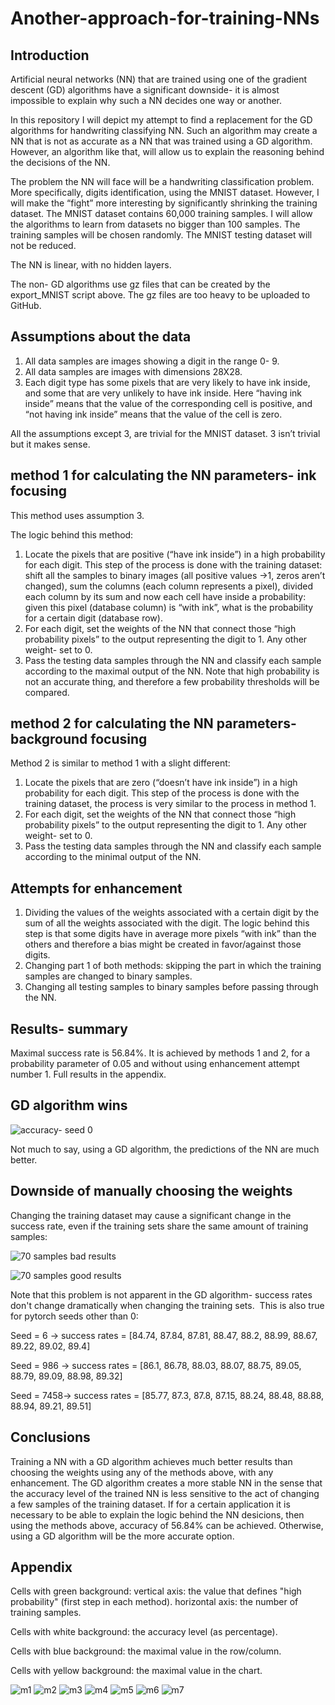 # Another-approach-for-training-NNs

## Introduction

Artificial neural networks (NN) that are trained using one of the gradient descent (GD) algorithms have a significant downside- it is almost impossible to explain why such a NN decides one way or another.

In this repository I will depict my attempt to find a replacement for the GD algorithms for handwriting classifying NN. Such an algorithm may create a NN that is not as accurate as a NN that was trained using a GD algorithm. However, an algorithm like that, will allow us to explain the reasoning behind the decisions of the NN.

The problem the NN will face will be a handwriting classification problem. More specifically, digits identification, using the MNIST dataset. However, I will make the “fight” more interesting by significantly shrinking the training dataset. The MNIST dataset contains 60,000 training samples. I will allow the algorithms to learn from datasets no bigger than 100 samples. 
The training samples will be chosen randomly. The MNIST testing dataset will not be reduced.

The NN is linear, with no hidden layers.

The non- GD algorithms use gz files that can be created by the export_MNIST script above. The gz files are too heavy to be uploaded to GitHub.

## Assumptions about the data

1. All data samples are images showing a digit in the range 0- 9.
2. All data samples are images with dimensions 28X28.
3. Each digit type has some pixels that are very likely to have ink inside, and some that are very unlikely to have ink inside. Here “having ink inside” means that the value of the corresponding cell is positive, and “not having ink inside” means that the value of the cell is zero.

All the assumptions except 3, are trivial for the MNIST dataset. 3 isn’t trivial but it makes sense. 

## method 1 for calculating the NN parameters- ink focusing

This method uses assumption 3. 

The logic behind this method:
1. Locate the pixels that are positive (“have ink inside”) in a high probability for each digit. This step of the process is done with the training dataset: shift all the samples to binary images (all positive values ->1, zeros aren’t changed), sum the columns (each column represents a pixel), divided each column by its sum and now each cell have inside a probability: given this pixel (database column) is “with ink”, what is the probability for a certain digit (database row).
2. For each digit, set the weights of the NN that connect those “high probability pixels” to the output representing the digit to 1. Any other weight- set to 0.
3. Pass the testing data samples through the NN and classify each sample according to the maximal output of the NN.
Note that high probability is not an accurate thing, and therefore a few probability thresholds will be compared.

## method 2 for calculating the NN parameters- background focusing

Method 2 is similar to method 1 with a slight different:
1. Locate the pixels that are zero (“doesn’t have ink inside”) in a high probability for each digit. This step of the process is done with the training dataset, the process is very similar to the process in method 1.
2. For each digit, set the weights of the NN that connect those “high probability pixels” to the output representing the digit to 1. Any other weight- set to 0.
3. Pass the testing data samples through the NN and classify each sample according to the minimal output of the NN.

## Attempts for enhancement

1. Dividing the values of the weights associated with a certain digit by the sum of all the weights associated with the digit. The logic behind this step is that some digits have in average more pixels “with ink” than the others and therefore a bias might be created in favor/against those digits.
2. Changing part 1 of both methods: skipping the part in which the training samples are changed to binary samples.
3. Changing all testing samples to binary samples before passing through the NN.

## Results- summary

Maximal success rate is 56.84%. It is achieved by methods 1 and 2, for a probability parameter of 0.05 and without using enhancement attempt number 1. Full results in the appendix.

## GD algorithm wins 

![accuracy- seed 0](https://github.com/omri24/Another-approach-for-training-NNs/assets/115406253/01414fa7-3bf8-4ab2-9d02-dedb33000940)

Not much to say, using a GD algorithm, the predictions of the NN are much better.

## Downside of manually choosing the weights 
Changing the training dataset may cause a significant change in the success rate, even if the training sets share the same amount of training samples:

![70 samples bad results](https://github.com/omri24/Another-approach-for-training-NNs/assets/115406253/4507d65b-f23b-4629-8a8b-0eb3f3442cb3)

![70 samples good results](https://github.com/omri24/Another-approach-for-training-NNs/assets/115406253/98f8352c-32a0-40a9-9fbd-ba0d8f640053)

Note that this problem is not apparent in the GD algorithm- success rates don't change dramatically when changing the training sets. 
This is also true for pytorch seeds other than 0:

Seed = 6 -> success rates = [84.74, 87.84, 87.81, 88.47, 88.2, 88.99, 88.67, 89.22, 89.02, 89.4]

Seed = 986 -> success rates = [86.1, 86.78, 88.03, 88.07, 88.75, 89.05, 88.79, 89.09, 88.98, 89.32]

Seed = 7458-> success rates = [85.77, 87.3, 87.8, 87.15, 88.24, 88.48, 88.88, 88.94, 89.21, 89.51]


## Conclusions
Training a NN with a GD algorithm achieves much better results than choosing the weights using any of the methods above, with any enhancement. The GD algorithm creates a more stable NN in the sense that the accuracy level of the trained NN is less sensitive to the act of changing a few samples of the training dataset. If for a certain application it is necessary to be able to explain the logic behind the NN desicions, then using the methods above, accuracy of 56.84% can be achieved. Otherwise, using a GD algorithm will be the more accurate option.

## Appendix

Cells with green background:
vertical axis: the value that defines "high probability" (first step in each method).
horizontal axis: the number of training samples.

Cells with white background: the accuracy level (as percentage).

Cells with blue background: the maximal value in the row/column.

Cells with yellow background: the maximal value in the chart.

![m1](https://github.com/omri24/Another-approach-for-training-NNs/assets/115406253/acac576c-0677-4412-a62b-c0b4a67d17bc)
![m2](https://github.com/omri24/Another-approach-for-training-NNs/assets/115406253/d2a177f0-7852-461d-9db9-22a8e8694a9a)
![m3](https://github.com/omri24/Another-approach-for-training-NNs/assets/115406253/64466c0e-fd85-45b2-a553-4bd7cbe0234b)
![m4](https://github.com/omri24/Another-approach-for-training-NNs/assets/115406253/a2e40631-92e6-4c9e-ab54-d6c0ddd3cde0)
![m5](https://github.com/omri24/Another-approach-for-training-NNs/assets/115406253/affd8e6a-0a47-4da7-9898-81f757621e9d)
![m6](https://github.com/omri24/Another-approach-for-training-NNs/assets/115406253/123e6830-896a-4098-9464-db4e0cf841f3)
![m7](https://github.com/omri24/Another-approach-for-training-NNs/assets/115406253/34c96fe4-84e3-4551-8f02-f5a1e5990df8)


